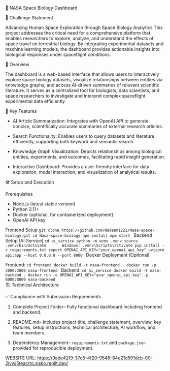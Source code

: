 🚀 NASA Space Biology Dashboard

 🧬 Challenge Statement
 
Advancing Human Space Exploration through Space Biology Analytics This project addresses the critical need for a comprehensive platform that enables researchers to explore, analyze, and understand the effects of space travel on terrestrial biology. By integrating experimental datasets and machine learning models, the dashboard provides actionable insights into biological responses under spaceflight conditions.
  
 🌌 Overview
 
The dashboard is a web-based interface that allows users to interactively explore space biology datasets, visualize relationships between entities via knowledge graphs, and access AI-driven summaries of relevant scientific literature. It serves as a centralized tool for biologists, data scientists, and space researchers to investigate and interpret complex spaceflight experimental data efficiently.
  
🔧 Key Features
 
- AI Article Summarization: Integrates with OpenAI API to generate concise, scientifically accurate summaries of external research articles.
 
- Search Functionality: Enables users to query datasets and literature efficiently, supporting both keyword and semantic search.
 
- Knowledge Graph Visualization: Depicts relationships among biological entities, experiments, and outcomes, facilitating rapid insight generation.
 
- Interactive Dashboard: Provides a user-friendly interface for data exploration, model interaction, and visualization of analytical results.

🛠️ Setup and Execution
 
Prerequisites
- Node.js (latest stable version)
- Python 3.11+
- Docker (optional, for containerized deployment)
- OpenAI API key
 
 Frontend Setup
 `git clone https://github.com/Nadeem1221/Nasa-space-biology.git cd Nasa-space-biology npm install npm start ` 
Backend Setup (AI Service)
 `cd ai_service python -m venv .venv source .venv/bin/activate       Windows: .venv\Scripts\activate pip install -r requirements.txt export OPENAI_API_KEY="your_openai_api_key" uvicorn api:app --host 0.0.0.0 --port 8000 ` 
Docker Deployment (Optional)
 
Frontend:
 `cd frontend docker build -t nasa-frontend . docker run -p 3000:3000 nasa-frontend ` 
Backend:
 `cd ai_service docker build -t nasa-backend . docker run -e OPENAI_API_KEY="your_openai_api_key" -p 8000:8000 nasa-backend `  
🏗️ Technical Architecture

✅ Compliance with Submission Requirements

1. Complete Project Folder– Fully functional dashboard including frontend and backend.
 
2. README.md– Includes project title, challenge statement, overview, key features, setup instructions, technical architecture, AI workflow, and team members.
 
3. Dependency Management– `requirements.txt` and `package.json` provided for reproducible deployment.

WEBSITE URL: https://9ade42f9-37c5-4f20-9546-84e21d591dcb-00-2ivwj5teacrto.sisko.replit.dev/